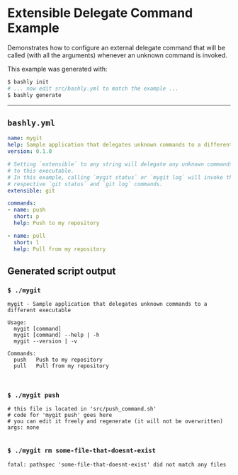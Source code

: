 # Extensible Delegate Command Example

Demonstrates how to configure an external delegate command that will be called
(with all the arguments) whenever an unknown command is invoked.

This example was generated with:

```bash
$ bashly init
# ... now edit src/bashly.yml to match the example ...
$ bashly generate
```

-----

## `bashly.yml`

```yaml
name: mygit
help: Sample application that delegates unknown commands to a different executable
version: 0.1.0

# Setting `extensible` to any string will delegate any unknown commands
# to this executable. 
# In this example, calling `mygit status` or `mygit log` will invoke the 
# respective `git status` and `git log` commands.
extensible: git

commands:
- name: push
  short: p
  help: Push to my repository

- name: pull
  short: l
  help: Pull from my repository
```



## Generated script output

### `$ ./mygit`

```shell
mygit - Sample application that delegates unknown commands to a different executable

Usage:
  mygit [command]
  mygit [command] --help | -h
  mygit --version | -v

Commands:
  push   Push to my repository
  pull   Pull from my repository



```

### `$ ./mygit push`

```shell
# this file is located in 'src/push_command.sh'
# code for 'mygit push' goes here
# you can edit it freely and regenerate (it will not be overwritten)
args: none


```

### `$ ./mygit rm some-file-that-doesnt-exist`

```shell
fatal: pathspec 'some-file-that-doesnt-exist' did not match any files


```



